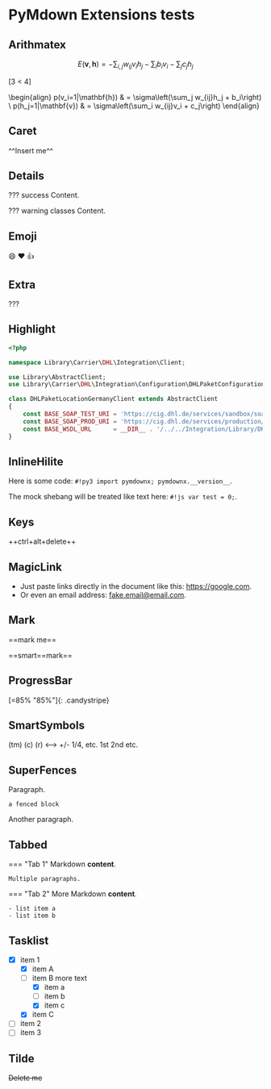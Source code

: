 # PyMdown Extensions tests

## Arithmatex

$$
E(\mathbf{v}, \mathbf{h}) = -\sum_{i,j}w_{ij}v_i h_j - \sum_i b_i v_i - \sum_j c_j h_j
$$

\[3 < 4\]

\begin{align}
    p(v_i=1|\mathbf{h}) & = \sigma\left(\sum_j w_{ij}h_j + b_i\right) \\
    p(h_j=1|\mathbf{v}) & = \sigma\left(\sum_i w_{ij}v_i + c_j\right)
\end{align}

## Caret

^^Insert me^^

## Details

??? success
   Content.

??? warning classes
   Content.

## Emoji

:smile: :heart: :thumbsup:

## Extra

???

## Highlight

```php
<?php

namespace Library\Carrier\DHL\Integration\Client;

use Library\AbstractClient;
use Library\Carrier\DHL\Integration\Configuration\DHLPaketConfiguration;

class DHLPaketLocationGermanyClient extends AbstractClient
{
    const BASE_SOAP_TEST_URI = 'https://cig.dhl.de/services/sandbox/soap';
    const BASE_SOAP_PROD_URI = 'https://cig.dhl.de/services/production/soap';
    const BASE_WSDL_URL      = __DIR__ . '/../../Integration/Library/DHLPaketLocationGermany/Schema/dhlpacket-germany-standortsuche-api-1.1.wsdl';
}
```

## InlineHilite

Here is some code: `#!py3 import pymdownx; pymdownx.__version__`.

The mock shebang will be treated like text here: ` #!js var test = 0; `.

## Keys

++ctrl+alt+delete++

## MagicLink

- Just paste links directly in the document like this: https://google.com.
- Or even an email address: fake.email@email.com.

## Mark

==mark me==

==smart==mark==

## ProgressBar

[=85% "85%"]{: .candystripe}

## SmartSymbols

(tm) (c) (r) <--> +/- 1/4, etc. 1st 2nd etc.

## SuperFences

Paragraph.

```
a fenced block
```

Another paragraph.

## Tabbed

=== "Tab 1"
    Markdown **content**.

    Multiple paragraphs.

=== "Tab 2"
    More Markdown **content**.

    - list item a
    - list item b

## Tasklist

- [X] item 1
    * [X] item A
    * [ ] item B
        more text
        + [x] item a
        + [ ] item b
        + [x] item c
    * [X] item C
- [ ] item 2
- [ ] item 3

## Tilde

~~Delete me~~
